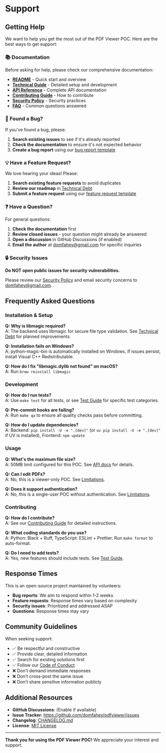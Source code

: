# Support

## Getting Help

We want to help you get the most out of the PDF Viewer POC. Here are the best ways to get support:

### 📚 Documentation

Before asking for help, please check our comprehensive documentation:

- **[README](README.md)** - Quick start and overview
- **[Technical Guide](docs/TECHNICAL.md)** - Detailed setup and development
- **[API Reference](docs/API.md)** - Complete API documentation
- **[Contributing Guide](docs/CONTRIBUTING.md)** - How to contribute
- **[Security Policy](docs/SECURITY.md)** - Security practices
- **[FAQ](#frequently-asked-questions)** - Common questions answered

### 🐛 Found a Bug?

If you've found a bug, please:

1. **Search existing issues** to see if it's already reported
2. **Check the documentation** to ensure it's not expected behavior
3. **Create a bug report** using our [bug report template](.github/ISSUE_TEMPLATE/bug_report.md)

### 💡 Have a Feature Request?

We love hearing your ideas! Please:

1. **Search existing feature requests** to avoid duplicates
2. **Review our roadmap** in [Technical Debt](docs/TECHNICAL_DEBT.md)
3. **Submit a feature request** using our [feature request template](.github/ISSUE_TEMPLATE/feature_request.md)

### ❓ Have a Question?

For general questions:

1. **Check the documentation** first
2. **Review closed issues** - your question might already be answered
3. **Open a discussion** in GitHub Discussions (if enabled)
4. **Email the author** at domfahey@gmail.com for specific inquiries

### 🔒 Security Issues

**Do NOT open public issues for security vulnerabilities.**

Please review our [Security Policy](docs/SECURITY.md) and email security concerns to domfahey@gmail.com.

## Frequently Asked Questions

### Installation & Setup

**Q: Why is libmagic required?**  
A: The backend uses libmagic for secure file type validation. See [Technical Debt](docs/TECHNICAL_DEBT.md#1-replace-libmagic-dependency) for planned improvements.

**Q: Installation fails on Windows?**  
A: python-magic-bin is automatically installed on Windows. If issues persist, install Visual C++ Redistributable.

**Q: How do I fix "libmagic.dylib not found" on macOS?**  
A: Run `brew reinstall libmagic`

### Development

**Q: How do I run tests?**  
A: Use `make test` for all tests, or see [Test Guide](tests/README.md) for specific test categories.

**Q: Pre-commit hooks are failing?**  
A: Run `make qa` to ensure all quality checks pass before committing.

**Q: How do I update dependencies?**  
A: Backend: `pip install -U -e ".[dev]"` (or `uv pip install -U -e ".[dev]"` if UV is installed), Frontend: `npm update`

### Usage

**Q: What's the maximum file size?**  
A: 50MB limit configured for this POC. See [API docs](docs/API.md) for details.

**Q: Can I edit PDFs?**  
A: No, this is a viewer-only POC. See [Limitations](README.md#limitations).

**Q: Does it support authentication?**  
A: No, this is a single-user POC without authentication. See [Limitations](README.md#limitations).

### Contributing

**Q: How do I contribute?**  
A: See our [Contributing Guide](docs/CONTRIBUTING.md) for detailed instructions.

**Q: What coding standards do you use?**  
A: Python: Black + Ruff, TypeScript: ESLint + Prettier. Run `make format` to auto-format.

**Q: Do I need to add tests?**  
A: Yes, new features should include tests. See [Test Guide](tests/README.md).

## Response Times

This is an open-source project maintained by volunteers:

- **Bug reports**: We aim to respond within 1-2 weeks
- **Feature requests**: Response times vary based on complexity
- **Security issues**: Prioritized and addressed ASAP
- **Questions**: Response times may vary

## Community Guidelines

When seeking support:

- ✅ Be respectful and constructive
- ✅ Provide clear, detailed information
- ✅ Search for existing solutions first
- ✅ Follow our [Code of Conduct](docs/CONTRIBUTING.md)
- ❌ Don't demand immediate responses
- ❌ Don't cross-post the same issue
- ❌ Don't share sensitive information publicly

## Additional Resources

- **GitHub Discussions**: (Enable if available)
- **Issue Tracker**: https://github.com/domfahey/pdfviewer/issues
- **Changelog**: [CHANGELOG.md](CHANGELOG.md)
- **License**: [MIT License](LICENSE)

---

**Thank you for using the PDF Viewer POC!** We appreciate your interest and support.
